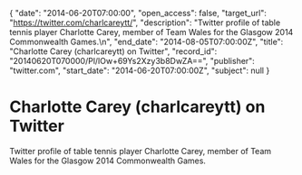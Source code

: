 {
  "date": "2014-06-20T07:00:00", 
  "open_access": false, 
  "target_url": "https://twitter.com/charlcareytt/", 
  "description": "Twitter profile of table tennis player Charlotte Carey, member of Team Wales for the Glasgow 2014 Commonwealth Games.\n", 
  "end_date": "2014-08-05T07:00:00Z", 
  "title": "Charlotte Carey (charlcareytt) on Twitter", 
  "record_id": "20140620T070000/Pl/lOw+69Ys2Xzy3b8DwZA==", 
  "publisher": "twitter.com", 
  "start_date": "2014-06-20T07:00:00Z", 
  "subject": null
}

# Charlotte Carey (charlcareytt) on Twitter

Twitter profile of table tennis player Charlotte Carey, member of Team Wales for the Glasgow 2014 Commonwealth Games.
